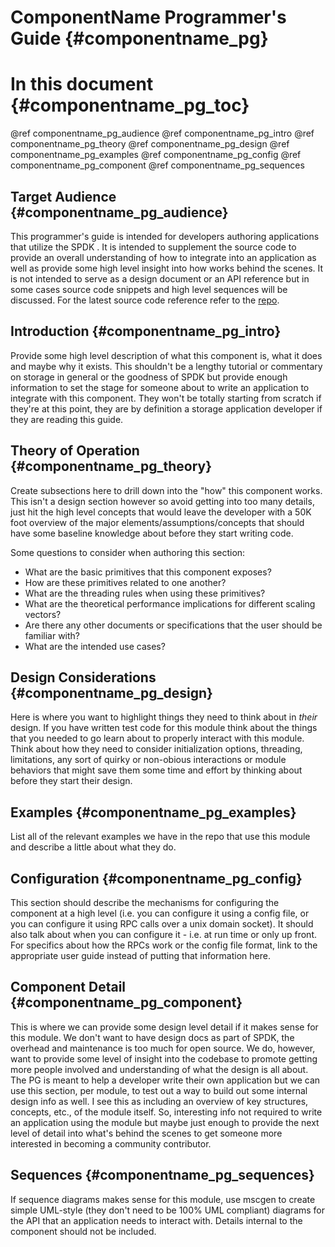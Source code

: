 # ComponentName Programmer's Guide {#componentname_pg}

# In this document {#componentname_pg_toc}

@ref componentname_pg_audience
@ref componentname_pg_intro
@ref componentname_pg_theory
@ref componentname_pg_design
@ref componentname_pg_examples
@ref componentname_pg_config
@ref componentname_pg_component
@ref componentname_pg_sequences

## Target Audience {#componentname_pg_audience}

This programmer's guide is intended for developers authoring applications that utilize the SPDK <COMPONENT NAME>. It is
intended to supplement the source code to provide an overall understanding of how to integrate <COMPONENT NAME> into
an application as well as provide some high level insight into how <COMPONENT NAME> works behind the scenes. It is not
intended to serve as a design document or an API reference but in some cases source code snippets and high level
sequences will be discussed. For the latest source code reference refer to the [repo](https://github.com/spdk).

## Introduction {#componentname_pg_intro}

Provide some high level description of what this component is, what it does and maybe why it exists. This shouldn't be
a lengthy tutorial or commentary on storage in general or the goodness of SPDK but provide enough information to
set the stage for someone about to write an application to integrate with this component.  They won't be totally
starting from scratch if they're at this point, they are by definition a storage application developer if they are
reading this guide.

## Theory of Operation {#componentname_pg_theory}

Create subsections here to drill down into the "how" this component works. This isn't a design section however so
avoid getting into too many details, just hit the high level concepts that would leave the developer with a
50K foot overview of the major elements/assumptions/concepts that should have some baseline knowledge about before
they start writing code.

Some questions to consider when authoring this section:

* What are the basic primitives that this component exposes?
* How are these primitives related to one another?
* What are the threading rules when using these primitives?
* What are the theoretical performance implications for different scaling vectors?
* Are there any other documents or specifications that the user should be familiar with?
* What are the intended use cases?

## Design Considerations {#componentname_pg_design}

Here is where you want to highlight things they need to think about in *their* design. If you have written test code
for this module think about the things that you needed to go learn about to properly interact with this module. Think
about how they need to consider initialization options, threading, limitations, any sort of quirky or non-obious
interactions or module behaviors that might save them some time and effort by thinking about before they start their
design.

## Examples {#componentname_pg_examples}

List all of the relevant examples we have in the repo that use this module and describe a little about what they do.

## Configuration {#componentname_pg_config}

This section should describe the mechanisms for configuring the component at a high level (i.e. you can configure it
using a config file, or you can configure it using RPC calls over a unix domain socket). It should also talk about
when you can configure it - i.e. at run time or only up front. For specifics about how the RPCs work or the config
file format, link to the appropriate user guide instead of putting that information here.

## Component Detail {#componentname_pg_component}

This is where we can provide some design level detail if it makes sense for this module. We don't want to have
design docs as part of SPDK, the overhead and maintenance is too much for open source. We do, however, want
to provide some level of insight into the codebase to promote getting more people involved and understanding
of what the design is all about.  The PG is meant to help a developer write their own application but we
can use this section, per module, to test out a way to build out some internal design info as well. I see
this as including an overview of key structures, concepts, etc., of the module itself. So, interesting info
not required to write an application using the module but maybe just enough to provide the next level of
detail into what's behind the scenes to get someone more interested in becoming a community contributor.

## Sequences {#componentname_pg_sequences}

If sequence diagrams makes sense for this module, use mscgen to create simple UML-style (they don't need to be 100%
UML compliant) diagrams for the API that an application needs to interact with.  Details internal to the component
should not be included.
